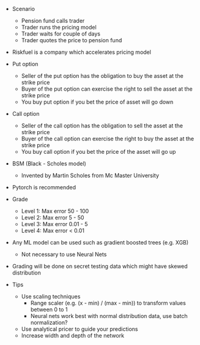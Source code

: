- Scenario
    - Pension fund calls trader
    - Trader runs the pricing model
    - Trader waits for couple of days
    - Trader quotes the price to pension fund

- Riskfuel is a company which accelerates pricing model

- Put option
    - Seller of the put option has the obligation to buy the asset at the strike price
    - Buyer of the  put option can exercise the right to sell the asset at the strike price
    - You buy put option if you bet the price of asset will go down

- Call option
    - Seller of the call option has the obligation to sell the asset at the strike price
    - Buyer of the call option can exercise the right to buy the asset at the strike price
    - You buy call option if you bet the price of the asset will go up

- BSM (Black - Scholes model)
    - Invented by Martin Scholes from Mc Master University

- Pytorch is recommended

- Grade
    - Level 1: Max error 50 - 100
    - Level 2: Max error 5 - 50
    - Level 3: Max error 0.01 - 5
    - Level 4: Max error < 0.01

- Any ML model can be used such as gradient boosted trees (e.g. XGB)
    - Not necessary to use Neural Nets

- Grading will be done on secret testing data which might have skewed distribution

- Tips
    - Use scaling techniques
        - Range scaler (e.g. (x - min) / (max - min)) to transform values between 0 to 1
        - Neural nets work best with normal distribution data, use batch normalization?
    - Use analytical pricer to guide your predictions
    - Increase width and depth of the network